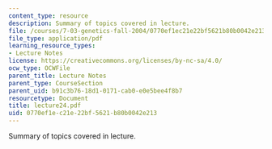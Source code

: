 ```yaml
---
content_type: resource
description: Summary of topics covered in lecture.
file: /courses/7-03-genetics-fall-2004/0770ef1ec21e22bf5621b80b0042e213_lecture24.pdf
file_type: application/pdf
learning_resource_types:
- Lecture Notes
license: https://creativecommons.org/licenses/by-nc-sa/4.0/
ocw_type: OCWFile
parent_title: Lecture Notes
parent_type: CourseSection
parent_uid: b91c3b76-18d1-0171-cab0-e0e5bee4f8b7
resourcetype: Document
title: lecture24.pdf
uid: 0770ef1e-c21e-22bf-5621-b80b0042e213
---
```

Summary of topics covered in lecture.